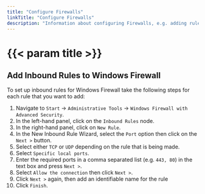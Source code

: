 ```yaml
---
title: "Configure Firewalls"
linkTitle: "Configure Firewalls"
description: "Information about configuring Firewalls, e.g. adding rules."
---
```


# {{< param title >}}

## Add Inbound Rules to Windows Firewall

To set up inbound rules for Windows Firewall take the following steps for each rule that you want to add:

1. Navigate to `Start` → `Administrative Tools` → `Windows Firewall with Advanced Security`.
1. In the left-hand panel, click on the `Inbound Rules` node.
1. In the right-hand panel, click on `New Rule`.
1. In the New Inbound Rule Wizard, select the `Port` option then click on the `Next >`
button.
1. Select either `TCP` or `UDP` depending on the rule that is being made.
1. Select `Specific local ports`.
1. Enter the required ports in a comma separated list (e.g. `443, 80`) in the text box and press `Next >`.
1. Select `Allow the connection` then click `Next >`.
1. Click `Next >` again, then add an identifiable name for the rule
1. Click `Finish`.
